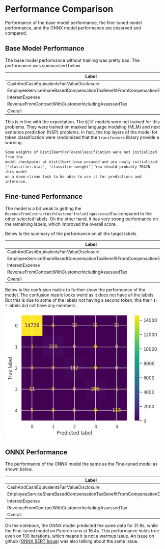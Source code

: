 # Performance Comparison

Performance of the base model performance, the fine-tuned model performance,
and the ONNX model performance are observed and compared.

## Base Model Performance

The base model performance without training was pretty bad. The performance was
summarized below.

| Label                                                                  | Precision | Recall | F1    |
|------------------------------------------------------------------------|-----------|--------|-------|
| CashAndCashEquivalentsFairValueDisclosure                              |     0.103 |  0.517 | 0.171 |
| EmployeeServiceShareBasedCompensationTaxBenefitFromCompensationExpense |     0.035 |  0.412 | 0.064 |
| InterestExpense                                                        |     0.011 |  0.189 | 0.021 |
| RevenueFromContractWithCustomerIncludingAssessedTax                    |     0.002 |  0.050 | 0.003 |
| Overall                                                                |     0.026 |  0.343 | 0.049 |

This is in line with the expectation. The `BERT` models were not trained for
this problems. They were trained on masked language modeling (MLM) and next 
sentence prediction (NSP) problems. In fact, the top layers of the model for
token classification were randomized that the `transformers` library provide
a warning.

```
Some weights of DistilBertForTokenClassification were not initialized from the 
model checkpoint at distilbert-base-uncased and are newly initialized: 
['classifier.bias', 'classifier.weight'] You should probably TRAIN this model 
on a down-stream task to be able to use it for predictions and inference.
```

## Fine-tuned Performance

The model is a bit weak to getting the 
`RevenueFromContractWithCustomerIncludingAssessedTax` compared to the other 
selected labels. On the other hand, it has very strong performance on the
remaining labels, which improved the overall score.

Below is the summary of the performance on all the target labels.

| Label                                                                  | Precision | Recall | F1    |
|------------------------------------------------------------------------|-----------|--------|-------|
| CashAndCashEquivalentsFairValueDisclosure                              |     1.000 |  0.997 | 0.998 |
| EmployeeServiceShareBasedCompensationTaxBenefitFromCompensationExpense |     0.938 |  1.000 | 0.968 |
| InterestExpense                                                        |     0.949 |  0.945 | 0.947 |
| RevenueFromContractWithCustomerIncludingAssessedTax                    |     0.906 |  0.958 | 0.931 |
| Overall                                                                |     0.959 |  0.979 | 0.969 |

Below is the confusion matrix to further show the performance of the model. The
confusion matrix looks weird as it does not have all the labels. But this is
due to some of the labels not having a second token, this their `I-*` labels
did not have any members.

![Fine-tuned Confusion Matrix](assets/confusion-matrix.png)

## ONNX Performance

The performance of the ONNX model the same as the Fine-tuned model as shown
below.

| Label                                                                  | Precision | Recall | F1    |
|------------------------------------------------------------------------|-----------|--------|-------|
| CashAndCashEquivalentsFairValueDisclosure                              |     1.000 |  0.997 | 0.998 |
| EmployeeServiceShareBasedCompensationTaxBenefitFromCompensationExpense |     0.938 |  1.000 | 0.968 |
| InterestExpense                                                        |     0.949 |  0.945 | 0.947 |
| RevenueFromContractWithCustomerIncludingAssessedTax                    |     0.906 |  0.958 | 0.931 |
| Overall                                                                |     0.959 |  0.979 | 0.969 |

On the notebook, the ONNX model predicted the same data for 31.9s, while the
Fine-tuned model on Pytorch runs at 16.4s. This performance holds true even on
100 iterations, which means it is not a warmup issue. An issue on github 
([ONNX BERT Issue]) was also talking about the same issue.

[ONNX BERT Issue]: https://github.com/microsoft/onnxruntime/issues/2803

